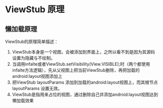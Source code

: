 # ViewStub 原理

## 懒加载原理

ViewStub的原理简单描述：

1. ViewStub本身是一个视图，会被添加到界面上，之所以看不到是因为其源码设置为隐藏与不绘制。
2. 当调用infalte或者ViewStub.setVisibility(View.VISIBLE);时（两个都使用infalte方法逻辑），先从父视图上把当前ViewStub删除，再把加载的android:layout视图添加上
3. 把ViewStub layoutParams 添加到加载的android:layout视图上，而其根节点layoutParams 设置无效。
4. ViewStub是指用来占位的视图，通过删除自己并添加android:layout视图达到懒加载效果